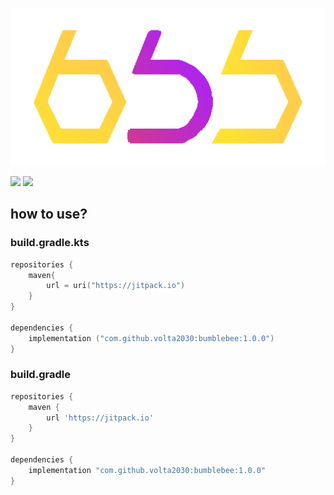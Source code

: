 ![alt text](bumblebee.png)

[![](https://jitpack.io/v/volta2030/bumblebee.svg)](https://jitpack.io/#volta2030/bumblebee)
[![](https://jitpack.io/v/volta2030/bumblebee/month.svg)](https://jitpack.io/#volta2030/bumblebee)

## how to use?

### build.gradle.kts
```kotlin
repositories {
    maven{
        url = uri("https://jitpack.io")
    }
}

dependencies {
    implementation ("com.github.volta2030:bumblebee:1.0.0")
}

```

### build.gradle

```groovy
repositories {
    maven {
        url 'https://jitpack.io'
    }
}

dependencies {
    implementation "com.github.volta2030:bumblebee:1.0.0"
}
```